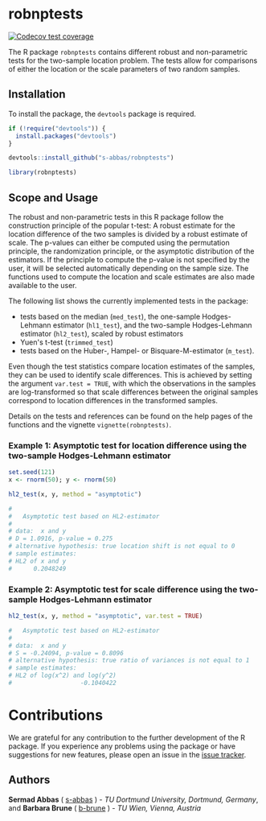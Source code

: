 
robnptests
========

<!-- badges: start -->
[![Codecov test coverage](https://codecov.io/gh/s-abbas/robnptests/branch/develop/graph/badge.svg)](https://codecov.io/gh/s-abbas/robnptests?branch=develop)
<!-- badges: end -->

The R package `robnptests` contains different robust and non-parametric tests for the two-sample location problem. The tests allow for comparisons of either the location or the scale parameters of two random samples.

Installation
------------

To install the package, the `devtools` package is required.

``` r
if (!require("devtools")) {
  install.packages("devtools")
}

devtools::install_github("s-abbas/robnptests")

library(robnptests)
```

Scope and Usage
---------------

The robust and non-parametric tests in this R package follow the construction principle of the popular t-test: A robust estimate for the location difference of the two samples is divided by a robust estimate of scale. 
The p-values can either be computed using the permutation principle, the randomization principle, or the asymptotic distribution of the estimators. 
If the principle to compute the p-value is not specified by the user, it will be selected automatically depending on the sample size. 
The functions used to compute the location and scale estimates are also made available to the user.

The following list shows the currently implemented tests in the package:

* tests based on the median (`med_test`), the one-sample Hodges-Lehmann estimator (`hl1_test`), and the two-sample Hodges-Lehmann estimator (`hl2_test`), scaled by  robust estimators
* Yuen's t-test (`trimmed_test`) 
* tests based on the Huber-, Hampel- or Bisquare-M-estimator (`m_test`).

Even though the test statistics compare location estimates of the samples, they can be used to identify scale differences.
This is achieved by setting the argument `var.test = TRUE`, with which the observations in the samples are log-transformed so that scale differences between the original samples correspond to location differences in the transformed samples.

Details on the tests and references can be found on the help pages of the functions and the vignette `vignette(robnptests)`.

### Example 1: Asymptotic test for location difference using the two-sample Hodges-Lehmann estimator

``` r
set.seed(121)
x <- rnorm(50); y <- rnorm(50)

hl2_test(x, y, method = "asymptotic")

# 
# 	Asymptotic test based on HL2-estimator
# 
# data:  x and y
# D = 1.0916, p-value = 0.275
# alternative hypothesis: true location shift is not equal to 0
# sample estimates:
# HL2 of x and y 
#      0.2048249
```

### Example 2: Asymptotic test for scale difference using the two-sample Hodges-Lehmann estimator

``` r
hl2_test(x, y, method = "asymptotic", var.test = TRUE)

# 	Asymptotic test based on HL2-estimator
# 
# data:  x and y
# S = -0.24094, p-value = 0.8096
# alternative hypothesis: true ratio of variances is not equal to 1
# sample estimates:
# HL2 of log(x^2) and log(y^2) 
#                   -0.1040422 
```

# Contributions

We are grateful for any contribution to the further development of the R package. If you experience any problems using the package or have suggestions for new features, please open an issue in the [issue tracker](https://github.com/s-abbas/robnptests/issues). 

Authors
-------

**Sermad Abbas** ( [s-abbas](https://github.com/s-abbas) ) - *TU Dortmund University, Dortmund, Germany*, and 
**Barbara Brune** ( [b-brune](https://github.com/b-brune) ) - *TU Wien, Vienna, Austria*
